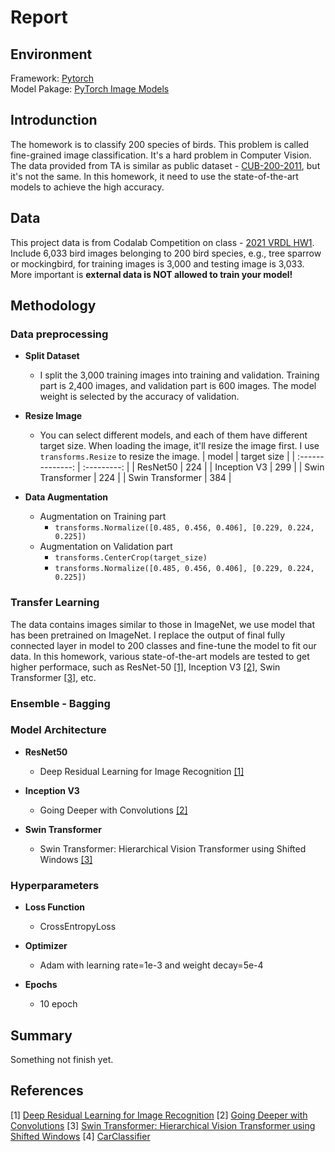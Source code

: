 # Report

## Environment

Framework: [Pytorch](https://pytorch.org/)  
Model Pakage: [PyTorch Image Models](https://github.com/rwightman/pytorch-image-models/)

## Introdunction

The homework is to classify 200 species of birds. This problem is called fine-grained image classification.
It's a hard problem in Computer Vision. The data provided from TA is similar as public dataset - [CUB-200-2011](http://www.vision.caltech.edu/visipedia/CUB-200-2011.html), but it's not the same. In this homework, it need to use the state-of-the-art models to achieve the high accuracy.

## Data

This project data is from Codalab Competition on class - [2021 VRDL HW1](https://competitions.codalab.org/competitions/35668?secret_key=09789b13-35ec-4928-ac0f-6c86631dda07). Include 6,033 bird images belonging to 200 bird species, e.g., tree sparrow or mockingbird, for training images is 3,000 and testing image is 3,033. More important is **external data is NOT allowed to train your model!**

## Methodology

### Data preprocessing

* **Split Dataset**
  * I split the 3,000 training images into training and validation. Training part is 2,400 images, and validation part is 600 images. The model weight is selected by the accuracy of validation.

* **Resize Image**
  * You can select different models, and each of them have different target size. When loading the image, it'll resize the image first. I use `transforms.Resize` to resize the image.
    |      model       | target size |
    | :--------------: | :---------: |
    |     ResNet50     |     224     |
    |   Inception V3   |     299     |
    | Swin Transformer |     224     |
    | Swin Transformer |     384     |

* **Data Augmentation**
  * Augmentation on Training part
    * `transforms.Normalize([0.485, 0.456, 0.406], [0.229, 0.224, 0.225])`
  * Augmentation on Validation part
    * `transforms.CenterCrop(target_size)`
    * `transforms.Normalize([0.485, 0.456, 0.406], [0.229, 0.224, 0.225])`

### Transfer Learning

The data contains images similar to those in ImageNet, we use model that has been pretrained on ImageNet. I replace the output of final fully connected layer in model to 200 classes and fine-tune the model to fit our data. In this homework, various state-of-the-art models are tested to get higher performace, such as ResNet-50 [[1]](https://arxiv.org/abs/1512.03385), Inception V3 [[2]](https://arxiv.org/abs/1409.4842), Swin Transformer [[3]](https://arxiv.org/pdf/2103.14030.pdf), etc.

### Ensemble - Bagging

### Model Architecture

* **ResNet50**
  * Deep Residual Learning for Image Recognition [[1]](https://arxiv.org/abs/1512.03385)

* **Inception V3**
  * Going Deeper with Convolutions [[2]](https://arxiv.org/abs/1409.4842)

* **Swin Transformer**
  * Swin Transformer: Hierarchical Vision Transformer using Shifted Windows [[3]](https://arxiv.org/pdf/2103.14030.pdf)

### Hyperparameters

* **Loss Function**
  * CrossEntropyLoss

* **Optimizer**
  * Adam with learning rate=1e-3 and weight decay=5e-4

* **Epochs**
  * 10 epoch

## Summary

  Something not finish yet.

## References

[1] [Deep Residual Learning for Image Recognition](https://arxiv.org/abs/1512.03385)
[2] [Going Deeper with Convolutions](https://arxiv.org/abs/1409.4842)
[3] [Swin Transformer: Hierarchical Vision Transformer using Shifted Windows](https://arxiv.org/pdf/2103.14030.pdf)
[4] [CarClassifier](https://github.com/Yunyung/CarClassifier)
